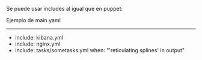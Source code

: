 Se puede usar includes al igual que en puppet:

Ejemplo de main.yaml

---
- include: kibana.yml
- include: nginx.yml
- include: tasks/sometasks.yml
  when: "'reticulating splines' in output"
